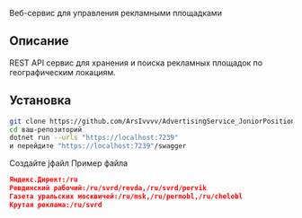  Веб-сервис для управления рекламными площадками

## Описание

REST API сервис для хранения и поиска рекламных площадок по географическим локациям.


## Установка

```bash
git clone https://github.com/ArsIvvvv/AdvertisingService_JoniorPosition.git
cd ваш-репозиторий
dotnet run --urls "https://localhost:7239"
и перейдите "https://localhost:7239"/swagger
```

Создайте jфайл
Пример файла

```json
Яндекс.Директ:/ru
Ревдинский рабочий:/ru/svrd/revda,/ru/svrd/pervik
Газета уральских москвичей:/ru/msk,/ru/permobl,/ru/chelobl
Крутая реклама:/ru/svrd
```

